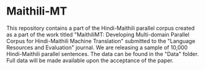 # Maithili-MT

This repository contains a part of the Hindi-Maithili parallel corpus created as a part of the work titled "MaithiliMT: Developing Multi-domain Parallel Corpus for Hindi-Maithili Machine Translation" submitted to the "Language Resources and Evaluation" journal. We are releasing a sample of 10,000 Hindi-Maithili parallel sentences. The data can be found in the "Data" folder. Full data will be made available upon the acceptance of the paper.
